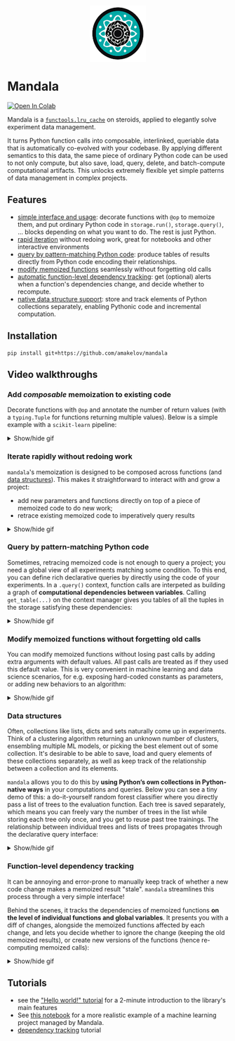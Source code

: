 <div align="center">
	<br>
		<img src="assets/logo-no-background.png" height=128 alt="logo" align="center">
	<br>
</div>

# Mandala

<div align="left">
<a href="https://colab.research.google.com/github/amakelov/mandala/blob/master/mandala/tutorials/00_hello.ipynb">
  <img src="https://colab.research.google.com/assets/colab-badge.svg" alt="Open In Colab"/>
</a>
</div>

Mandala is a
[`functools.lru_cache`](https://docs.python.org/3/library/functools.html#functools.lru_cache)
on steroids, applied to elegantly solve experiment data management.

It turns Python function calls into composable, interlinked, queriable data that
is automatically co-evolved with your codebase. By applying different semantics
to this data, the same piece of ordinary Python code can be used to not only
compute, but also save, load, query, delete, and batch-compute computational
artifacts. This unlocks extremely flexible yet simple patterns of data
management in complex projects.

## Features
- [simple interface and usage](#add-composable-memoization-to-existing-code): decorate functions with `@op` to
  memoize them, and put ordinary Python code in `storage.run()`, `storage.query()`,
  ... blocks depending on what you want to do. The rest is just Python.
- [rapid iteration](#iterate-rapidly-without-redoing-work) without redoing work,
  great for notebooks and other interactive environments
- [query by pattern-matching Python
  code](#query-by-pattern-matching-python-code): produce tables of results
  directly from Python code encoding their relationships.
- [modify memoized
  functions](#modify-memoized-functions-without-forgetting-old-calls) seamlessly without
  forgetting old calls
- [automatic function-level dependency tracking](#function-level-dependency-tracking): get
  (optional) alerts when a function's dependencies change, and decide whether to
  recompute.
- [native data structure support](#data-structures): store and track elements of
  Python collections separately, enabling Pythonic code and incremental
  computation.

## Installation
```
pip install git+https://github.com/amakelov/mandala
```

## Video walkthroughs

### Add *composable* memoization to existing code
Decorate functions with `@op` and annotate the number of return values (with a
`typing.Tuple` for functions returning multiple values). Below is a simple
example with a `scikit-learn` pipeline:

<details closed><summary>Show/hide gif</summary>
<p>

![01_memoization](https://user-images.githubusercontent.com/1467702/210118002-4d2418a3-5d34-42f4-bf49-8a0522b788b1.gif)
</p>
</details>

### Iterate rapidly without redoing work
`mandala`'s memoization is designed to be composed across functions (and [data
structures](#data-structures)). This makes it straightforward to interact with
and grow a project:
- add new parameters and functions directly on top of a piece of memoized code
  to do new work;
- retrace existing memoized code to imperatively query results

<details closed><summary>Show/hide gif</summary>
<p>

![02_iteration](https://user-images.githubusercontent.com/1467702/210118075-f48501ab-ba13-473f-a8fe-0fd2d555b9e1.gif)
</p>
</details>

### Query by pattern-matching Python code
Sometimes, retracing memoized code is not enough to query a project; you need a
global view of all experiments matching some condition. To this end, you can
define rich declarative queries by directly using the code of your experiments.
In a `.query()` context, function calls are interpeted as building a graph of
**computational dependencies between variables**. Calling `get_table(...)` on
the context manager gives you tables of all the tuples in the storage satisfying 
these dependencies:

<details closed><summary>Show/hide gif</summary>
<p>

![03_queries](https://user-images.githubusercontent.com/1467702/210118099-0fcbfb60-cc02-438b-b975-3e335558d8d1.gif)
</p>
</details>

### Modify memoized functions without forgetting old calls
You can modify memoized functions without losing past calls by adding extra
arguments with default values. All past calls are treated as if they used this
default value. This is very convenient in machine learning and data science
scenarios, for e.g. exposing hard-coded constants as parameters, or adding new
behaviors to an algorithm:

<details closed><summary>Show/hide gif</summary>
<p>

![04_add_input](https://user-images.githubusercontent.com/1467702/210118150-f8abd146-9b3e-4987-9ac2-782be8c4f856.gif)
</p>
</details>

### Data structures
Often, collections like lists, dicts and sets naturally come up in experiments.
Think of a clustering algorithm returning an unknown number of clusters,
ensembling multiple ML models, or picking the best element out of some
collection. It's desirable to be able to save, load and query elements of these
collections separately, as well as keep track of the relationship between
a collection and its elements. 

`mandala` allows you to do this by **using Python’s own collections in
Python-native ways** in your computations and queries. Below you can see a tiny
demo of this: a do-it-yourself random forest classifier where you directly pass
a list of trees to the evaluation function. Each tree is saved separately, which
means you can freely vary the number of trees in the list while storing each
tree only once, and you get to reuse past tree trainings. The relationship
between individual trees and lists of trees propagates through the declarative
query interface:

<details closed><summary>Show/hide gif</summary>
<p>

![05_data_structures](https://user-images.githubusercontent.com/1467702/210394133-8533e0ec-6f30-43ab-bbad-3facc3f6f909.gif)
</p>
</details>

### Function-level dependency tracking
It can be annoying and error-prone to manually keep track of whether a new code
change makes a memoized result "stale". `mandala` streamlines this process
through a very simple interface! 

Behind the scenes, it tracks the dependencies of memoized functions **on the
level of individual functions and global variables**. It presents you with a
diff of changes, alongside the memoized functions affected by each change, and
lets you decide whether to ignore the change (keeping the old memoized results),
or create new versions of the functions (hence re-computing memoized calls):

<details closed><summary>Show/hide gif</summary>
<p>

![06_dependencies](https://user-images.githubusercontent.com/1467702/210449697-3bd8fa87-38f1-4755-9a48-84cc9a1d2ad7.gif)
</p>
</details>


## Tutorials 
- see the ["Hello world!"
  tutorial](https://github.com/amakelov/mandala/blob/master/tutorials/00_hello.ipynb)
  for a 2-minute introduction to the library's main features
- See [this notebook](https://github.com/amakelov/blob/master/tutorials/01_logistic.ipynb)
for a more realistic example of a machine learning project managed by Mandala.
- [dependency tracking](https://github.com/amakelov/mandala/blob/master/tutorials/02_dependencies.ipynb) tutorial